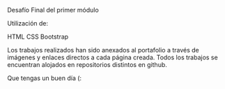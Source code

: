 Desafío Final del primer módulo

Utilización de:

HTML
CSS
Bootstrap

Los trabajos realizados han sido anexados al portafolio a través de imágenes y enlaces directos a cada página creada. Todos los trabajos se encuentran alojados en repositorios distintos en github.

Que tengas un buen día (:

